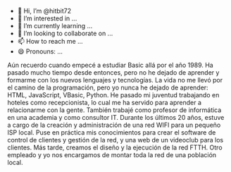 - 👋 Hi, I’m @hitbit72
- 👀 I’m interested in ...
- 🌱 I’m currently learning ...
- 💞️ I’m looking to collaborate on ...
- 📫 How to reach me ...
- 😄 Pronouns: ...

Aún recuerdo cuando empecé a estudiar Basic allá por el año 1989. Ha pasado mucho tiempo desde entonces, pero no he dejado de aprender y formarme con los nuevos lenguajes y tecnologías.
La vida no me llevó por el camino de la programación, pero yo nunca he dejado de aprender: HTML, JavaScript, VBasic, Python.
He pasado mi juventud trabajando en hoteles como recepcionista, lo cual me ha servido para aprender a relacionarme con la gente. También trabajé como profesor de informática en una academia y como consultor IT.
Durante los últimos 20 años, estuve a cargo de la creación y administración de una red WIFI para un pequeño ISP local. Puse en práctica mis conocimientos para crear el software de control de clientes y gestión de la red, y una web de un videoclub para los clientes.
Más tarde, creamos el diseño y la ejecución de la red FTTH. Otro empleado y yo nos encargamos de montar toda la red de una población local.


<!---
hitbit72/hitbit72 is a ✨ special ✨ repository because its `README.md` (this file) appears on your GitHub profile.
You can click the Preview link to take a look at your changes.
--->
